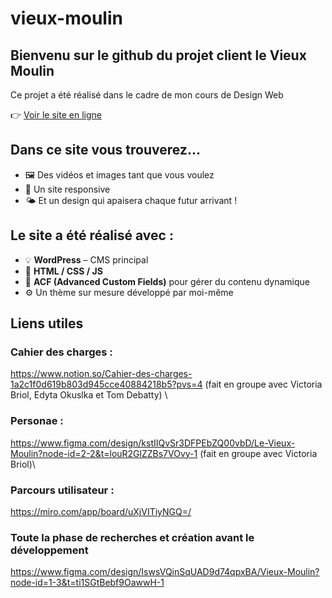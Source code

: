 # vieux-moulin

## Bienvenu sur le github du projet client  le Vieux Moulin
Ce projet a été réalisé dans le cadre de mon cours de Design Web

👉 [Voir le site en ligne](https://vieux-moulin.amandine-fourny.be/)

## Dans ce site vous trouverez... 
- 🖼️ Des vidéos et images tant que vous voulez
- 📱 Un site responsive
- 🌤️ Et un design qui apaisera chaque futur arrivant ! 


## Le site a été réalisé avec :
- 💡 **WordPress** – CMS principal
- 🎨 **HTML / CSS / JS**
- 🧩 **ACF (Advanced Custom Fields)** pour gérer du contenu dynamique
- ⚙️ Un thème sur mesure développé par moi-même

## Liens utiles

### Cahier des charges : 
https://www.notion.so/Cahier-des-charges-1a2c1f0d619b803d945cce40884218b5?pvs=4 (fait en groupe avec Victoria Briol, Edyta Okuslka et Tom Debatty) \
### Personae :
https://www.figma.com/design/kstIIQvSr3DFPEbZQ00vbD/Le-Vieux-Moulin?node-id=2-2&t=louR2GlZZBs7VOvy-1 (fait en groupe avec Victoria Briol)\
### Parcours utilisateur : 
https://miro.com/app/board/uXjVITiyNGQ=/
### Toute la phase de recherches et création avant le développement
https://www.figma.com/design/IswsVQinSqUAD9d74qpxBA/Vieux-Moulin?node-id=1-3&t=ti1SGtBebf9OawwH-1

